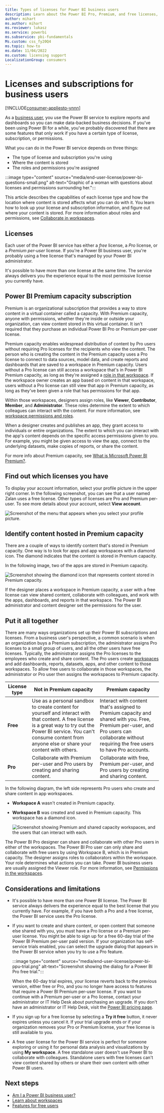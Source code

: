 ```yaml
---
title: Types of licenses for Power BI business users
description: Learn about the Power BI Pro, Premium, and free licenses, figure out which license type you have, and learn about Premium capacity workspaces.
author: mihart
ms.author: mihart
ms.reviewer: lukasz 
ms.service: powerbi
ms.subservice: pbi-fundamentals
Ms.custom: css_fy20Q4
ms.topic: how-to
ms.date: 11/04/2022
ms.custom: licensing support
LocalizationGroup: consumers
---
```


# Licenses and subscriptions for business users

[!INCLUDE[consumer-appliesto-ynnn](../includes/consumer-appliesto-ynnn.md)]

As a [business user](end-user-consumer.md), you use the Power BI service to explore reports and dashboards so you can make data-backed business decisions. If you've been using Power BI for a while, you've probably discovered that there are some features that only work if you have a certain type of license, subscription, or permissions.

What you can do in the Power BI service depends on three things:

- The type of license and subscription you're using
- Where the content is stored
- The roles and permissions you're assigned

:::image type="content" source="media/end-user-license/power-bi-questions-small.png" alt-text="Graphic of a woman with questions about licenses and permissions surrounding her.":::

This article describes the capabilities of each license type and how the location where content is stored affects what you can do with it. You learn how to look up your license and subscription information, and figure out where your content is stored. For more information about roles and permissions, see [Collaborate in workspaces](end-user-workspaces.md).

## Licenses

Each user of the Power BI service has either a *free* license, a *Pro* license, or a *Premium per-user* license. If you're a Power BI business user, you're probably using a free license that's managed by your Power BI administrator.

It's possible to have more than one license at the same time. The service always delivers you the experience equal to the most permissive license you currently have.

## Power BI Premium capacity subscription

Premium is an organizational subscription that provides a way to store content in a virtual container called a capacity. With Premium capacity, anyone with permissions, whether they're inside or outside your organization, can view content stored in this virtual container. It isn't required that they purchase an individual Power BI Pro or Premium per-user license.

Premium capacity enables widespread distribution of content by Pro users without requiring Pro licenses for the recipients who view the content. The person who is creating the content in the Premium capacity uses a Pro license to connect to data sources, model data, and create reports and dashboards that are saved to a workspace in Premium capacity. Users without a Pro license can still access a workspace that's in Power BI Premium capacity, as long as they're assigned a [role in that workspace](end-user-workspaces.md). If the workspace owner creates an app based on content in that workspace, users without a Pro license can still view that app in Premium capacity, as long as they've been given a role that has permissions for that app. 

Within those workspaces, designers assign roles, like **Viewer**, **Contributor**, **Member**, and **Administrator**. These roles determine the extent to which colleagues can interact with the content. For more information, see [workspace permissions and roles](end-user-workspaces.md#permissions-in-the-workspaces).

When a designer creates and publishes an app, they grant access to individuals or entire organizations. The extent to which you can interact with the app's content depends on the specific access permissions given to you. For example, you might be given access to view the app, connect to the underlying datasets, make copies of reports, or share the content.

For more info about Premium capacity, see [What is Microsoft Power BI Premium?](../enterprise/service-premium-what-is.md).

## Find out which licenses you have

To display your account information, select your profile picture in the upper right corner. In the following screenshot, you can see that a user named Zalan uses a free license. Other types of licenses are Pro and Premium per-user. To see more details about your account, select **View account**.

![Screenshot of the menu that appears when you select your profile picture.](media/end-user-license/power-bi-profiles.png)

<!-- [Your Microsoft **My account** page](https://portal.office.com/account) opens in a new browser tab.  To see what licenses are assigned to you.  Select the tab for  **Subscriptions**.

![Screenshot of Microsoft 365 Accounts page.](media/end-user-license/power-bi-subscriptions.png)

This first user, Pradtanna, has Office 365 E5, which includes a Power BI Pro license.

![Office portal subscriptions tab showing Office 365 E5 subscription](media/end-user-license/power-bi-license-office.png)

This second user, Zalan, has a Power BI free license. 

![Office portal subscriptions tab](media/end-user-license/power-bi-license-free.png) 

## Find out if you have access to Premium capacity

Next, check to see if you're part of an organization that has Premium capacity. Either of the users above, Pro or free, could belong to an organization that has Premium capacity.  Let's check for our second user, Zalan.  

We can determine whether Zalan's organization has Premium capacity by looking up the amount of storage available. 

- In the Power BI service, select **My workspace** and then select the cog icon from the upper right corner. Choose **Manage personal storage**.

    ![Cog Settings menu displays](media/end-user-license/power-bi-license-personal.png)

    If you see more than 10 GB, then you're a member of an organization that has a Premium subscription. The image below shows that Zalan's organization has up to 100 GB of storage. Zalan, personally, doesn't own 100GB as indicated by the heading **Owned by us**.  

    ![Manage storage showing 100 GB](media/end-user-license/power-bi-free-capacity.png)

    Notice that a Pro user has already shared a workspace with Zalan. The diamond icon shows that this workspace is stored in Premium capacity. 

    If you see any amount of storage, the words **Pro user** next to your name, and the heading **Owned by me**, then you have a Premium per-user license.  

    -->

## Identify content hosted in Premium capacity

There are a couple of ways to identify content that's stored in Premium capacity. One way is to look for apps and app workspaces with a diamond icon. The diamond indicates that the content is stored in Premium capacity.

In the following image, two of the apps are stored in Premium capacity.

![Screenshot showing the diamond icon that represents content stored in Premium capacity.](media/end-user-license/power-bi-premium.png)

If the designer places a workspace in Premium capacity, a user with a free license can view shared content, collaborate with colleagues, and work with the apps, dashboards, and reports in that workspace. The Power BI administrator and content designer set the permissions for the user.

## Put it all together

There are many ways organizations set up their Power BI subscriptions and licenses. From a business user's perspective, a common scenario is when an organization buys a Premium subscription, the administrator assigns Pro licenses to a small group of users, and all the other users have free licenses. Typically, the administrator assigns the Pro licenses to the employees who create and share content. The Pro users create [workspaces](end-user-workspaces.md) and add dashboards, reports, datasets, apps, and other content to those workspaces. To allow free users to collaborate in those workspaces, the administrator or Pro user then assigns the workspaces to Premium capacity.  

|License type  |Not in Premium capacity | Premium capacity  |
|---------|---------|---------|
|**Free**     |  Use as a personal sandbox to create content for yourself and interact with that content. A free license is a great way to try out the Power BI service. You can't consume content from anyone else or share your content with others.     |   Interact with content that's assigned to Premium capacity and shared with you. Free, Premium per-user, and Pro users can collaborate without requiring the free users to have Pro accounts.      |
|**Pro**     |  Collaborate with Premium per-user and Pro users by creating and sharing content.        |  Collaborate with free, Premium per-user, and Pro users by creating and sharing content.       |

In the following diagram, the left side represents Pro users who create and share content in app workspaces.

- **Workspace A** wasn't created in Premium capacity.

- **Workspace B** was created and saved in Premium capacity. This workspace has a diamond icon.  

    ![Screenshot showing Premium and shared capacity workspaces, and the users that can interact with each.](media/end-user-license/power-bi-dedicated.jpg)

The Power BI Pro designer can share and collaborate with other Pro users in either of the workspaces. The Power BI Pro user can only share and collaborate with free users by using Workspace B, which is in Premium capacity. The designer assigns roles to collaborators within the workspace. Your role determines what actions you can take. Power BI business users are usually assigned the Viewer role. For more information, see [Permissions in the workspaces](end-user-workspaces.md#permissions-in-the-workspaces).

## Considerations and limitations

- It's possible to have more than one Power BI license. The Power BI service always delivers the experience equal to the best license that you currently have. For example, if you have both a Pro and a free license, the Power BI service uses the Pro license.

- If you want to create and share content, or open content that someone else shared with you, you must have a Pro license or a Premium per-user license. You might be able to sign up for a free 60-day trial of the Power BI Premium per-user paid version. If your organization has self-service trials enabled, you can select the upgrade dialog that appears in the Power BI service when you try to use a Pro feature.

    :::image type="content" source="media/end-user-license/power-bi-ppu-trial.png" alt-text="Screenshot showing the dialog for a Power BI Pro free trial.":::

  When the 60-day trial expires, your license reverts back to the previous version, either free or Pro, and you no longer have access to features that require a Power BI Premium per-user license. If you want to continue with a Premium per-user or a Pro license, contact your administrator or IT Help Desk about purchasing an upgrade. If you don't have an administrator or IT Help Desk, visit the [Power BI pricing page](https://powerbi.microsoft.com/pricing/).

- If you sign up for a free license by selecting a **Try it free** button, it never expires unless you cancel it. If your trial upgrade ends or if your organization removes your Pro or Premium license, your free license is still available to you.

- A free user license for the Power BI service is perfect for someone exploring or using it for personal data analysis and visualizations by using **My workspace**. A free standalone user doesn't use Power BI to collaborate with colleagues. Standalone users with free licenses can't view content shared by others or share their own content with other Power BI users.

## Next steps

- [Am I a Power BI business user?](end-user-consumer.md)  
- [Learn about workspaces](end-user-workspaces.md)  
- [Features for free users](end-user-features.md)
